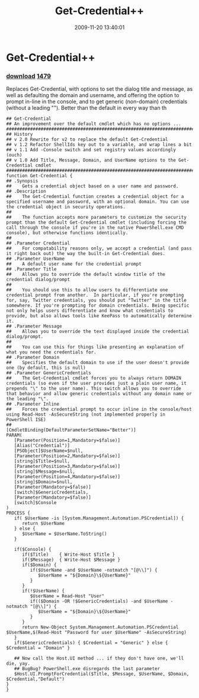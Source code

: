 ﻿---
pid:            1478
parent:         0
children:       1479
poster:         Joel Bennett
title:          Get-Credential++
date:           2009-11-20 13:40:01
description:    Replaces Get-Credential, with options to set the dialog title and message, as well as defaulting the domain and username, and offering the option to prompt in-line in the console, and to get generic (non-domain) credentials (without a leading "\"). Better than the default in every way than th
format:         posh
---

# Get-Credential++

### [download](1478.ps1)  [1479](1479.md)

Replaces Get-Credential, with options to set the dialog title and message, as well as defaulting the domain and username, and offering the option to prompt in-line in the console, and to get generic (non-domain) credentials (without a leading "\"). Better than the default in every way than th

```posh
## Get-Credential 
## An improvement over the default cmdlet which has no options ...
###################################################################################################
## History
## v 2.0 Rewrite for v2 to replace the default Get-Credential
## v 1.2 Refactor ShellIds key out to a variable, and wrap lines a bit
## v 1.1 Add -Console switch and set registry values accordingly (ouch)
## v 1.0 Add Title, Message, Domain, and UserName options to the Get-Credential cmdlet
###################################################################################################
function Get-Credential { 
## .Synopsis
##    Gets a credential object based on a user name and password.
## .Description
##    The Get-Credential function creates a credential object for a specified username and password, with an optional domain. You can use the credential object in security operations.
## 
##    The function accepts more parameters to customize the security prompt than the default Get-Credential cmdlet (including forcing the call through the console if you're in the native PowerShell.exe CMD console), but otherwise functions identically.
##
## .Parameter Credential
##    For compatability reasons only, we accept a credential (and pass it right back out) the way the built-in Get-Credential does.
## .Parameter UserName
##    A default user name for the credential prompt
## .Parameter Title
##    Allows you to override the default window title of the credential dialog/prompt
##
##    You should use this to allow users to differentiate one credential prompt from another.  In particular, if you're prompting for, say, Twitter credentials, you should put "Twitter" in the title somewhere. If you're prompting for domain credentials. Being specific not only helps users differentiate and know what credentials to provide, but also allows tools like KeePass to automatically determine it.
## .Parameter Message
##    Allows you to override the text displayed inside the credential dialog/prompt.
##    
##    You can use this for things like presenting an explanation of what you need the credentials for.
## .Parameter Domain
##    Specifies the default domain to use if the user doesn't provide one (by default, this is null)
## .Parameter GenericCredentials
##    The Get-Credential cmdlet forces you to always return DOMAIN credentials (so even if the user provides just a plain user name, it prepends "\" to the user name). This switch allows you to override that behavior and allow generic credentials without any domain name or the leading "\".
## .Parameter Inline
##    Forces the credential prompt to occur inline in the console/host using Read-Host -AsSecureString (not implemented properly in PowerShell ISE)
##
[CmdletBinding(DefaultParameterSetName="Better")]
PARAM(
   [Parameter(Position=1,Mandatory=$false)]
   [Alias("Credential")]
   [PSObject]$UserName=$null,
   [Parameter(Position=2,Mandatory=$false)]
   [string]$Title=$null,
   [Parameter(Position=3,Mandatory=$false)]
   [string]$Message=$null,
   [Parameter(Position=4,Mandatory=$false)]
   [string]$Domain=$null,
   [Parameter(Mandatory=$false)]
   [switch]$GenericCredentials,
   [Parameter(Mandatory=$false)]
   [switch]$Console
)
PROCESS {
   if( $UserName -is [System.Management.Automation.PSCredential]) {
      return $UserName
   } else {
      $UserName = $UserName.ToString()
   }
   
   if($Console) {
      if($Title)    { Write-Host $Title }
      if($Message)  { Write-Host $Message }
      if($Domain) { 
         if($UserName -and $UserName -notmatch "[@\\]") { 
            $UserName = "${Domain}\${UserName}"
         }
      }
      if(!$UserName) {
         $UserName = Read-Host "User"
         if(($Domain -OR !$GenericCredentials) -and $UserName -notmatch "[@\\]") {
            $UserName = "${Domain}\${UserName}"
         }
      }
      return New-Object System.Management.Automation.PSCredential $UserName,$(Read-Host "Password for user $UserName" -AsSecureString)
   }
   if($GenericCredentials) { $Credential = "Generic" } else { $Credential = "Domain" }
   
   ## Now call the Host.UI method ... if they don't have one, we'll die, yay.
   ## BugBug? PowerShell.exe disregards the last parameter
   $Host.UI.PromptForCredential($Title, $Message, $UserName, $Domain, $Credential,"Default")
}
}
```
